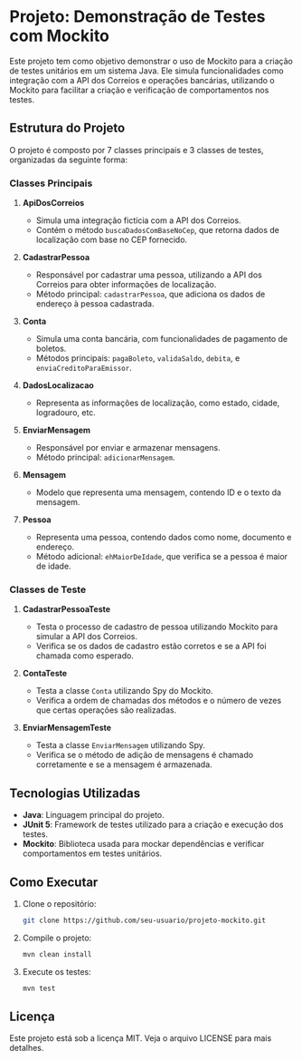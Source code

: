 # Projeto: Demonstração de Testes com Mockito

Este projeto tem como objetivo demonstrar o uso de Mockito para a criação de testes unitários em um sistema Java. Ele simula funcionalidades como integração com a API dos Correios e operações bancárias, utilizando o Mockito para facilitar a criação e verificação de comportamentos nos testes.

## Estrutura do Projeto

O projeto é composto por 7 classes principais e 3 classes de testes, organizadas da seguinte forma:

### Classes Principais

1. **ApiDosCorreios**
    - Simula uma integração fictícia com a API dos Correios.
    - Contém o método `buscaDadosComBaseNoCep`, que retorna dados de localização com base no CEP fornecido.

2. **CadastrarPessoa**
    - Responsável por cadastrar uma pessoa, utilizando a API dos Correios para obter informações de localização.
    - Método principal: `cadastrarPessoa`, que adiciona os dados de endereço à pessoa cadastrada.

3. **Conta**
    - Simula uma conta bancária, com funcionalidades de pagamento de boletos.
    - Métodos principais: `pagaBoleto`, `validaSaldo`, `debita`, e `enviaCreditoParaEmissor`.

4. **DadosLocalizacao**
    - Representa as informações de localização, como estado, cidade, logradouro, etc.

5. **EnviarMensagem**
    - Responsável por enviar e armazenar mensagens.
    - Método principal: `adicionarMensagem`.

6. **Mensagem**
    - Modelo que representa uma mensagem, contendo ID e o texto da mensagem.

7. **Pessoa**
    - Representa uma pessoa, contendo dados como nome, documento e endereço.
    - Método adicional: `ehMaiorDeIdade`, que verifica se a pessoa é maior de idade.

### Classes de Teste

1. **CadastrarPessoaTeste**
    - Testa o processo de cadastro de pessoa utilizando Mockito para simular a API dos Correios.
    - Verifica se os dados de cadastro estão corretos e se a API foi chamada como esperado.

2. **ContaTeste**
    - Testa a classe `Conta` utilizando Spy do Mockito.
    - Verifica a ordem de chamadas dos métodos e o número de vezes que certas operações são realizadas.

3. **EnviarMensagemTeste**
    - Testa a classe `EnviarMensagem` utilizando Spy.
    - Verifica se o método de adição de mensagens é chamado corretamente e se a mensagem é armazenada.

## Tecnologias Utilizadas

- **Java**: Linguagem principal do projeto.
- **JUnit 5**: Framework de testes utilizado para a criação e execução dos testes.
- **Mockito**: Biblioteca usada para mockar dependências e verificar comportamentos em testes unitários.

## Como Executar

1. Clone o repositório:
   ```bash
   git clone https://github.com/seu-usuario/projeto-mockito.git
   ```

2. Compile o projeto:
    ```bash
    mvn clean install
    ```
   
3. Execute os testes:
    ```bash
    mvn test

    ```

## Licença
Este projeto está sob a licença MIT. Veja o arquivo LICENSE para mais detalhes.